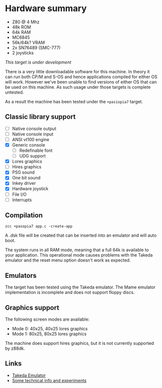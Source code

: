 # Hardware summary

* Z80 @ 4 Mhz
* 48k ROM 
* 64k RAM
* MC6845 
* 56k/64k? VRAM
* 2x SN76489 (SMC-777)
* 2 joysticks

_This target is under development_

There is a very little downloadable software for this machine. In theory it can run both CP/M and S-OS and hence applications compiled for either OS will work. However we've been unable to find versions of either OS that can be used on this machine. As such usage under those targets is complete untested.

As a result the machine has been tested under the `+pasiopia7` target.

## Classic library support

* [ ] Native console output
* [ ] Native console input
* [ ] ANSI vt100 engine
* [x] Generic console
    * [ ] Redefinable font 
    * [ ] UDG support
* [x] Lores graphics
* [ ] Hires graphics
* [x] PSG sound
* [x] One bit sound
* [x] Inkey driver
* [x] Hardware joystick
* [ ] File I/O
* [ ] Interrupts

## Compilation

    zcc +pasopia7 app.c -create-app

A .dsk file will be created that can be inserted into an emulator and will auto boot.

The system runs in all RAM mode, meaning that a full 64k is available to your application. This operational mode causes problems with the Takeda emulator and the reset menu option doesn't work as expected.

## Emulators

The target has been tested using the Takeda emulator. The Mame emulator implementation is incomplete and does not support floppy discs.

## Graphics support

The following screen modes are available:

* Mode 0: 40x25, 40x25 lores graphics
* Mode 1: 80x25, 80x25 lores graphics

The machine does support hires graphics, but it is not currently supported by z88dk.

## Links

* [Takeda Emulator](http://takeda-toshiya.my.coocan.jp/index.html)
* [Some technical info and experiments](https://pasopia700.blogspot.com)